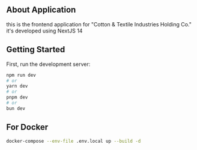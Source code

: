 ## About Application
this is the frontend application for "Cotton & Textile Industries Holding Co."
it's developed using NextJS 14

## Getting Started

First, run the development server:

```bash
npm run dev
# or
yarn dev
# or
pnpm dev
# or
bun dev
```

## For Docker

```bash
docker-compose --env-file .env.local up --build -d
```